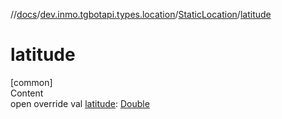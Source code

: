 //[docs](../../../index.md)/[dev.inmo.tgbotapi.types.location](../index.md)/[StaticLocation](index.md)/[latitude](latitude.md)



# latitude  
[common]  
Content  
open override val [latitude](latitude.md): [Double](https://kotlinlang.org/api/latest/jvm/stdlib/kotlin/-double/index.html)  



